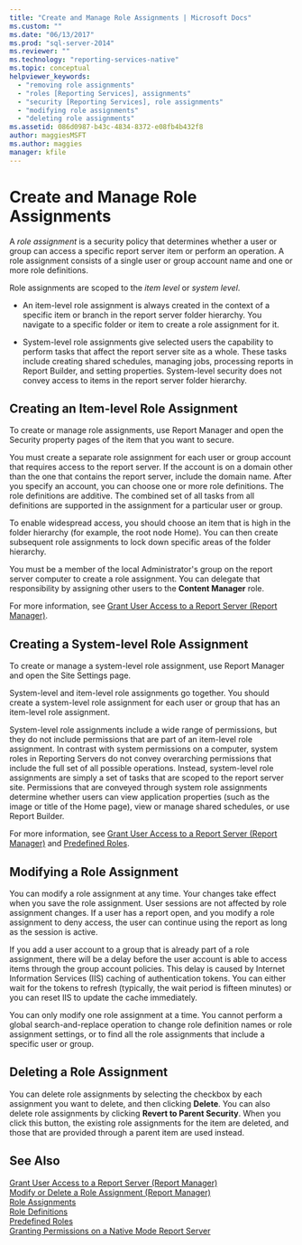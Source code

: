 ```yaml
---
title: "Create and Manage Role Assignments | Microsoft Docs"
ms.custom: ""
ms.date: "06/13/2017"
ms.prod: "sql-server-2014"
ms.reviewer: ""
ms.technology: "reporting-services-native"
ms.topic: conceptual
helpviewer_keywords: 
  - "removing role assignments"
  - "roles [Reporting Services], assignments"
  - "security [Reporting Services], role assignments"
  - "modifying role assignments"
  - "deleting role assignments"
ms.assetid: 086d0987-b43c-4834-8372-e08fb4b432f8
author: maggiesMSFT
ms.author: maggies
manager: kfile
---
```

# Create and Manage Role Assignments
  A *role assignment* is a security policy that determines whether a user or group can access a specific report server item or perform an operation. A role assignment consists of a single user or group account name and one or more role definitions.  
  
 Role assignments are scoped to the *item level* or *system level*.  
  
-   An item-level role assignment is always created in the context of a specific item or branch in the report server folder hierarchy. You navigate to a specific folder or item to create a role assignment for it.  
  
-   System-level role assignments give selected users the capability to perform tasks that affect the report server site as a whole. These tasks include creating shared schedules, managing jobs, processing reports in Report Builder, and setting properties. System-level security does not convey access to items in the report server folder hierarchy.  
  
## Creating an Item-level Role Assignment  
 To create or manage role assignments, use Report Manager and open the Security property pages of the item that you want to secure.  
  
 You must create a separate role assignment for each user or group account that requires access to the report server. If the account is on a domain other than the one that contains the report server, include the domain name. After you specify an account, you can choose one or more role definitions. The role definitions are additive. The combined set of all tasks from all definitions are supported in the assignment for a particular user or group.  
  
 To enable widespread access, you should choose an item that is high in the folder hierarchy (for example, the root node Home). You can then create subsequent role assignments to lock down specific areas of the folder hierarchy.  
  
 You must be a member of the local Administrator's group on the report server computer to create a role assignment. You can delegate that responsibility by assigning other users to the **Content Manager** role.  
  
 For more information, see [Grant User Access to a Report Server &#40;Report Manager&#41;](grant-user-access-to-a-report-server.md).  
  
## Creating a System-level Role Assignment  
 To create or manage a system-level role assignment, use Report Manager and open the Site Settings page.  
  
 System-level and item-level role assignments go together. You should create a system-level role assignment for each user or group that has an item-level role assignment.  
  
 System-level role assignments include a wide range of permissions, but they do not include permissions that are part of an item-level role assignment. In contrast with system permissions on a computer, system roles in Reporting Servers do not convey overarching permissions that include the full set of all possible operations. Instead, system-level role assignments are simply a set of tasks that are scoped to the report server site. Permissions that are conveyed through system role assignments determine whether users can view application properties (such as the image or title of the Home page), view or manage shared schedules, or use Report Builder.  
  
 For more information, see [Grant User Access to a Report Server &#40;Report Manager&#41;](grant-user-access-to-a-report-server.md) and [Predefined Roles](role-definitions-predefined-roles.md).  
  
## Modifying a Role Assignment  
 You can modify a role assignment at any time. Your changes take effect when you save the role assignment. User sessions are not affected by role assignment changes. If a user has a report open, and you modify a role assignment to deny access, the user can continue using the report as long as the session is active.  
  
 If you add a user account to a group that is already part of a role assignment, there will be a delay before the user account is able to access items through the group account policies. This delay is caused by Internet Information Services (IIS) caching of authentication tokens. You can either wait for the tokens to refresh (typically, the wait period is fifteen minutes) or you can reset IIS to update the cache immediately.  
  
 You can only modify one role assignment at a time. You cannot perform a global search-and-replace operation to change role definition names or role assignment settings, or to find all the role assignments that include a specific user or group.  
  
## Deleting a Role Assignment  
 You can delete role assignments by selecting the checkbox by each assignment you want to delete, and then clicking **Delete**. You can also delete role assignments by clicking **Revert to Parent Security**. When you click this button, the existing role assignments for the item are deleted, and those that are provided through a parent item are used instead.  
  
## See Also  
 [Grant User Access to a Report Server &#40;Report Manager&#41;](grant-user-access-to-a-report-server.md)   
 [Modify or Delete a Role Assignment &#40;Report Manager&#41;](role-assignments-modify-or-delete.md)   
 [Role Assignments](role-assignments.md)   
 [Role Definitions](role-definitions.md)   
 [Predefined Roles](role-definitions-predefined-roles.md)   
 [Granting Permissions on a Native Mode Report Server](granting-permissions-on-a-native-mode-report-server.md)  
  
  

